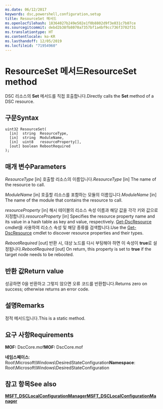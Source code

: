 ```yaml
---
ms.date: 06/12/2017
keywords: dsc,powershell,configuration,setup
title: ResourceSet 메서드
ms.openlocfilehash: 18364027b249e502e1f0b8802d9f3e031c7b07ce
ms.sourcegitcommit: debd2b38fb8070a7357bf1a4bf9cc736f3702f31
ms.translationtype: HT
ms.contentlocale: ko-KR
ms.lasthandoff: 12/05/2019
ms.locfileid: "71954960"
---
```

# <a name="resourceset-method"></a><span data-ttu-id="2f9a8-103">ResourceSet 메서드</span><span class="sxs-lookup"><span data-stu-id="2f9a8-103">ResourceSet method</span></span>

<span data-ttu-id="2f9a8-104">DSC 리소스의 **Set** 메서드를 직접 호출합니다.</span><span class="sxs-lookup"><span data-stu-id="2f9a8-104">Directly calls the **Set** method of a DSC resource.</span></span>

## <a name="syntax"></a><span data-ttu-id="2f9a8-105">구문</span><span class="sxs-lookup"><span data-stu-id="2f9a8-105">Syntax</span></span>

```mof
uint32 ResourceSet(
  [in]  string  ResourceType,
  [in]  string  ModuleName,
  [in]  uint8   resourceProperty[],
  [out] boolean RebootRequired
);
```

## <a name="parameters"></a><span data-ttu-id="2f9a8-106">매개 변수</span><span class="sxs-lookup"><span data-stu-id="2f9a8-106">Parameters</span></span>

<span data-ttu-id="2f9a8-107">*ResourceType* \[in\] 호출할 리소스의 이름입니다.</span><span class="sxs-lookup"><span data-stu-id="2f9a8-107">*ResourceType* \[in\] The name of the resource to call.</span></span>

<span data-ttu-id="2f9a8-108">*ModuleName* \[in\] 호출할 리소스를 포함하는 모듈의 이름입니다.</span><span class="sxs-lookup"><span data-stu-id="2f9a8-108">*ModuleName* \[in\] The name of the module that contains the resource to call.</span></span>

<span data-ttu-id="2f9a8-109">*resourceProperty* \[in\] 해시 테이블의 리소스 속성 이름과 해당 값을 각각 키와 값으로 지정합니다.</span><span class="sxs-lookup"><span data-stu-id="2f9a8-109">*resourceProperty* \[in\] Specifies the resource property name and its value in a hash table as key and value, respectively.</span></span> <span data-ttu-id="2f9a8-110">[Get-DscResource](/powershell/module/PSDesiredStateConfiguration/Get-DscResource) cmdlet을 사용하여 리소스 속성 및 해당 종류를 검색합니다.</span><span class="sxs-lookup"><span data-stu-id="2f9a8-110">Use the [Get-DscResource](/powershell/module/PSDesiredStateConfiguration/Get-DscResource) cmdlet to discover resource properties and their types.</span></span>

<span data-ttu-id="2f9a8-111">*RebootRequired* \[out\] 반환 시, 대상 노드를 다시 부팅해야 하면 이 속성이 **true**로 설정됩니다.</span><span class="sxs-lookup"><span data-stu-id="2f9a8-111">*RebootRequired* \[out\] On return, this property is set to **true** if the target node needs to be rebooted.</span></span>

## <a name="return-value"></a><span data-ttu-id="2f9a8-112">반환 값</span><span class="sxs-lookup"><span data-stu-id="2f9a8-112">Return value</span></span>

<span data-ttu-id="2f9a8-113">성공하면 0을 반환하고 그렇지 않으면 오류 코드를 반환합니다.</span><span class="sxs-lookup"><span data-stu-id="2f9a8-113">Returns zero on success; otherwise returns an error code.</span></span>

## <a name="remarks"></a><span data-ttu-id="2f9a8-114">설명</span><span class="sxs-lookup"><span data-stu-id="2f9a8-114">Remarks</span></span>

<span data-ttu-id="2f9a8-115">정적 메서드입니다.</span><span class="sxs-lookup"><span data-stu-id="2f9a8-115">This is a static method.</span></span>

## <a name="requirements"></a><span data-ttu-id="2f9a8-116">요구 사항</span><span class="sxs-lookup"><span data-stu-id="2f9a8-116">Requirements</span></span>

<span data-ttu-id="2f9a8-117">**MOF:** DscCore.mof</span><span class="sxs-lookup"><span data-stu-id="2f9a8-117">**MOF:** DscCore.mof</span></span>

<span data-ttu-id="2f9a8-118">**네임스페이스**: Root\Microsoft\Windows\DesiredStateConfiguration</span><span class="sxs-lookup"><span data-stu-id="2f9a8-118">**Namespace**: Root\Microsoft\Windows\DesiredStateConfiguration</span></span>

## <a name="see-also"></a><span data-ttu-id="2f9a8-119">참고 항목</span><span class="sxs-lookup"><span data-stu-id="2f9a8-119">See also</span></span>

[<span data-ttu-id="2f9a8-120">**MSFT_DSCLocalConfigurationManager**</span><span class="sxs-lookup"><span data-stu-id="2f9a8-120">**MSFT_DSCLocalConfigurationManager**</span></span>](msft-dsclocalconfigurationmanager.md)

